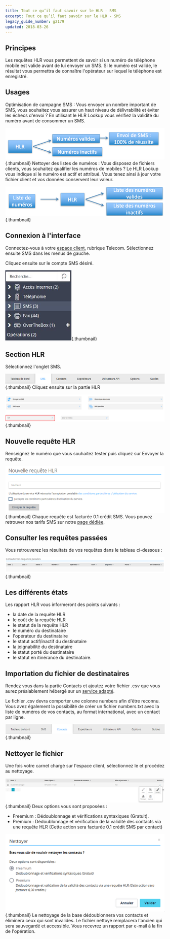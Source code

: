 ```yaml
---
title: Tout ce qu’il faut savoir sur le HLR - SMS
excerpt: Tout ce qu’il faut savoir sur le HLR - SMS
legacy_guide_number: g2179
updated: 2018-03-26
---
```


## Principes
Les requêtes HLR vous permettent de savoir si un numéro de téléphone mobile est valide avant de lui envoyer un SMS.
Si le numéro est valide, le résultat vous permettra de connaître l'opérateur sur lequel le téléphone est enregistré.

## Usages
Optimisation de campagne SMS : Vous envoyer un nombre important de SMS, vous souhaitez vous assurer un haut niveau de délivrabilité et éviter les échecs d'envoi ?
En utilisant le HLR Lookup vous vérifiez la validité du numéro avant de consommer un SMS.

![](images/img_4065.jpg){.thumbnail}
Nettoyer des listes de numéros : Vous disposez de fichiers clients, vous souhaitez qualifier les numéros de mobiles ?
Le HLR Lookup vous indique si le numéro est actif et attribué.
Vous tenez ainsi à jour votre fichier client et vos données conservent leur valeur.

![](images/img_4067.jpg){.thumbnail}

## Connexion à l'interface
Connectez-vous à votre [espace client](https://www.ovhtelecom.fr/manager/), rubrique Telecom. Sélectionnez ensuite SMS dans les menus de gauche.

Cliquez ensuite sur le compte SMS désiré.

![](images/img_4068.jpg){.thumbnail}

## Section HLR
Sélectionnez l'onglet SMS.

![](images/img_4791.jpg){.thumbnail}
Cliquez ensuite sur la partie HLR

![](images/img_4792.jpg){.thumbnail}

## Nouvelle requête HLR
Renseignez le numéro que vous souhaitez tester puis cliquez sur Envoyer la requête.

![](images/img_4793.jpg){.thumbnail}
Chaque requête est facturée 0.1 crédit SMS. Vous pouvez retrouver nos tarifs SMS sur notre [page dédiée](https://www.ovhtelecom.fr/sms/tarifs.xml).

## Consulter les requêtes passées
Vous retrouverez les résultats de vos requêtes dans le tableau ci-dessous :

![](images/img_4794.jpg){.thumbnail}

## Les différents états
Les rapport HLR vous informeront des points suivants :

- la date de la requête HLR
- le coût de la requête HLR
- le statut de la requête HLR
- le numéro du destinataire
- l'opérateur du destinataire
- le statut actif/inactif du destinataire
- la joignabilité du destinataire
- le statut porté du destinataire
- le statut en itinérance du destinataire.

## Importation du fichier de destinataires
Rendez vous dans la partie Contacts et ajoutez votre fichier .csv que vous aurez préalablement hébergé sur un [service adapté](https://plik.root.gg).

Le fichier .csv devra comporter une colonne numbers afin d'être reconnu.
Vous avez également la possibilité de créer un fichier numbers.txt avec la liste de numéros de vos contacts, au format international, avec un contact par ligne.

![](images/img_4795.jpg){.thumbnail}

## Nettoyer le fichier
Une fois votre carnet chargé sur l'espace client, sélectionnez le et procédez au nettoyage.

![](images/img_4796.jpg){.thumbnail}
Deux options vous sont proposées :

- Freemium : Dédoublonnage et vérifications syntaxiques (Gratuit).
- Premium : Dédoublonnage et vérification de la validité des contacts via une requête HLR (Cette action sera facturée 0.1 crédit SMS par contact)

![](images/img_4797.jpg){.thumbnail}
Le nettoyage de la base dédoublonnera vos contacts et éliminera ceux qui sont invalides.
Le fichier nettoyé remplacera l'ancien qui sera sauvegardé et accessible. Vous recevrez un rapport par e-mail à la fin de l'opération.

